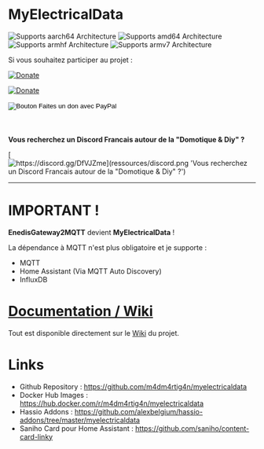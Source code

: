 # MyElectricalData

![Supports aarch64 Architecture][aarch64-shield] ![Supports amd64 Architecture][amd64-shield] ![Supports armhf Architecture][armhf-shield] ![Supports armv7 Architecture][armv7-shield]

Si vous souhaitez participer au projet :

[![Donate][donation-badge]](https://www.buymeacoffee.com/m4dm4rtig4n)

[![Donate][donation-paypal]](https://www.paypal.me/m4dm4rtig4n)

<form action="https://www.paypal.com/donate" method="post" target="_top" style="height: 55px;" id="paypal_form">
  <input type="hidden" name="business" value="FY25JLXDYLXAJ">
  <input type="hidden" name="no_recurring" value="0">
  <input type="hidden" name="currency_code" value="EUR">
  <input type="image" id="paypal_img" src="https://companieslogo.com/img/orig/PYPL-3570673e.png?t=1633695449" border="0" name="submit" title="PayPal - The safer, easier way to pay online!" alt="Bouton Faites un don avec PayPal">
  <img alt="" border="0" src="https://www.paypal.com/fr_FR/i/scr/pixel.gif" width="1" height="1">
</form>

[donation-badge]: https://img.shields.io/badge/Buy%20me%20a%20coffee-%23d32f2f?logo=buy-me-a-coffee&style=flat&logoColor=white
[donation-paypal]: https://www.appvizer.fr/media/application/1591/logo/logo-paypal.png

**Vous recherchez un Discord Francais autour de la "Domotique & Diy" ?**

[![https://discord.gg/DfVJZme](ressources/discord.png 'Vous recherchez un Discord Francais autour de la "Domotique & Diy" ?')](https://discord.gg/DfVJZme)

****

# IMPORTANT !
**EnedisGateway2MQTT** devient **MyElectricalData** !

La dépendance à MQTT n'est plus obligatoire et je supporte :
- MQTT
- Home Assistant (Via MQTT Auto Discovery)
- InfluxDB

# [Documentation / Wiki](https://github.com/m4dm4rtig4n/myelectricaldata/wiki/01.-Home)

Tout est disponible directement sur le [Wiki](https://github.com/m4dm4rtig4n/myelectricaldata/wiki/01.-Home) du projet.

# Links

* Github Repository : https://github.com/m4dm4rtig4n/myelectricaldata
* Docker Hub Images : https://hub.docker.com/r/m4dm4rtig4n/myelectricaldata
* Hassio Addons : https://github.com/alexbelgium/hassio-addons/tree/master/myelectricaldata
* Saniho Card pour Home Assistant : https://github.com/saniho/content-card-linky

[smb-shield]: https://img.shields.io/badge/SMB--green?style=plastic.svg
[repository]: https://github.com/alexbelgium/hassio-addons
[aarch64-shield]: https://img.shields.io/badge/aarch64-yes-green.svg
[amd64-shield]: https://img.shields.io/badge/amd64-yes-green.svg
[armhf-shield]: https://img.shields.io/badge/armhf-yes-green.svg
[armv7-shield]: https://img.shields.io/badge/armv7-yes-green.svg

